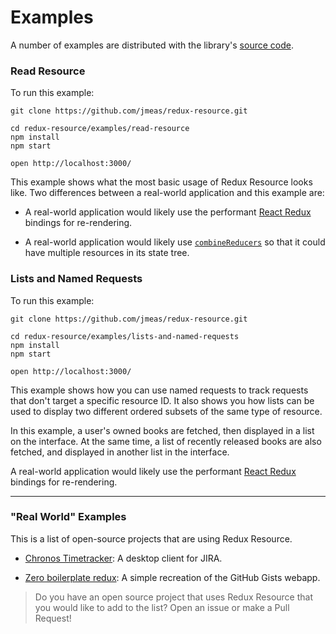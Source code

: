 # Examples

A number of examples are distributed with the library's
[source code](https://github.com/jmeas/redux-resource).

### Read Resource

To run this example:

```
git clone https://github.com/jmeas/redux-resource.git

cd redux-resource/examples/read-resource
npm install
npm start

open http://localhost:3000/
```

This example shows what the most basic usage of Redux Resource looks
like. Two differences between a real-world application and this example are:

- A real-world application would likely use the performant
  [React Redux](https://github.com/reactjs/react-redux) bindings for
  re-rendering.

- A real-world application would likely use [`combineReducers`](http://redux.js.org/docs/api/combineReducers.html)
  so that it could have multiple resources in its state tree.

### Lists and Named Requests

To run this example:

```
git clone https://github.com/jmeas/redux-resource.git

cd redux-resource/examples/lists-and-named-requests
npm install
npm start

open http://localhost:3000/
```

This example shows how you can use named requests to track requests that
don't target a specific resource ID. It also shows you how lists can be used
to display two different ordered subsets of the same type of resource.

In this example, a user's owned books are fetched, then displayed in a list on
the interface. At the same time, a list of recently released books are also
fetched, and displayed in another list in the interface.

A real-world application would likely use the performant
[React Redux](https://github.com/reactjs/react-redux) bindings for re-rendering.

---

### "Real World" Examples

This is a list of open-source projects that are using Redux Resource.

- [Chronos Timetracker](https://github.com/web-pal/chronos-timetracker): A desktop client
  for JIRA.

- [Zero boilerplate redux](https://github.com/jmeas/zero-boilerplate-redux): A simple
  recreation of the GitHub Gists webapp.

> Do you have an open source project that uses Redux Resource that you would like to
  add to the list? Open an issue or make a Pull Request!
